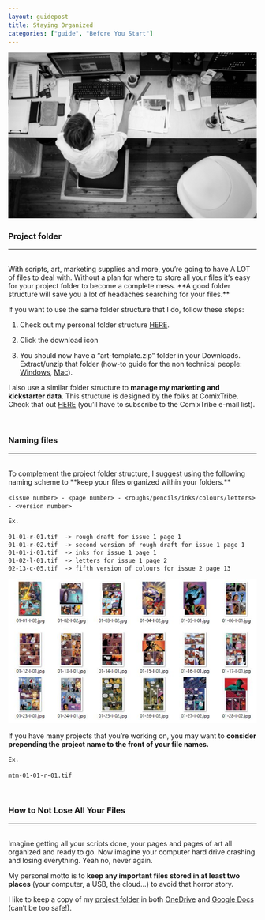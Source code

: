 ```yaml
---
layout: guidepost
title: Staying Organized
categories: ["guide", "Before You Start"]
---
```


![](/images/guide/messy.jpg)

### <a name="project-folder"></a>Project folder

<hr><br>
With scripts, art, marketing supplies and more, you’re going to have A LOT of files to deal with. Without a plan for where to store all your files it’s easy for your project folder to become a complete mess. **A good folder structure will save you a lot of headaches searching for your files.**

If you want to use the same folder structure that I do, follow these steps:

1) Check out my personal folder structure [HERE](https://drive.google.com/file/d/0BzXFj1TaWVQcS0FkUHY0azczWkU/view?usp=sharing). 

2) Click the download icon 

3) You should now have a “art-template.zip” folder in your Downloads. Extract/unzip that folder (how-to guide for the non technical people: [Windows](https://support.microsoft.com/en-ca/help/14200/windows-compress-uncompress-zip-files), [Mac](http://support.topspinmedia.com/hc/en-us/articles/204262713-How-to-extract-a-zip-file-on-a-Mac)).


I also use a similar folder structure to **manage my marketing and kickstarter data**. This structure is designed by the folks at ComixTribe. Check that out [HERE](http://ComixLaunch.com/organize) (you’ll have to subscribe to the ComixTribe e-mail list).

<br>

### Naming files

<hr><br>
To complement the project folder structure, I suggest using the following naming scheme to **keep your files organized within your folders.**

`<issue number> - <page number> - <roughs/pencils/inks/colours/letters> - <version number>`
```
Ex.

01-01-r-01.tif 	-> rough draft for issue 1 page 1
01-01-r-02.tif 	-> second version of rough draft for issue 1 page 1
01-01-i-01.tif	-> inks for issue 1 page 1
01-02-l-01.tif	-> letters for issue 1 page 2
02-13-c-05.tif	-> fifth version of colours for issue 2 page 13
```
![](/images/guide/files.jpg)

If you have many projects that you’re working on, you may want to **consider prepending the project name to the front of your file names.**
```
Ex.

mtm-01-01-r-01.tif 
```

<br>

### How to Not Lose All Your Files

<hr><br>
Imagine getting all your scripts done, your pages and pages of art all organized and ready to go. Now imagine your computer hard drive crashing and losing everything. Yeah no, never again.

My personal motto is to **keep any important files stored in at least two places** (your computer, a USB, the cloud…) to avoid that horror story.

I like to keep a copy of my [project folder](#project-folder) in both [OneDrive](https://onedrive.live.com/) and [Google Docs](https://www.google.ca/docs/about/) (can’t be too safe!).